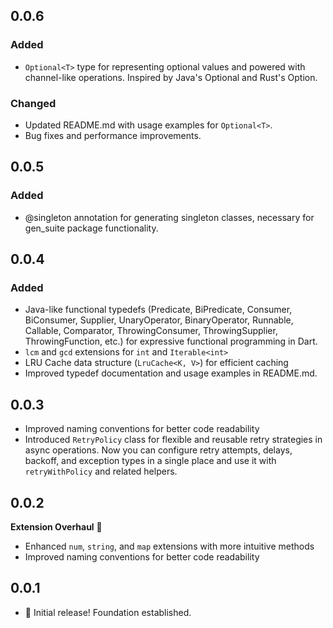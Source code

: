 
## 0.0.6
### Added
- `Optional<T>` type for representing optional values and powered with channel-like operations. Inspired by Java's Optional and Rust's Option.
### Changed
- Updated README.md with usage examples for `Optional<T>`.
- Bug fixes and performance improvements.

## 0.0.5
### Added
- @singleton annotation for generating singleton classes, necessary for gen_suite package functionality.

## 0.0.4
### Added

- Java-like functional typedefs (Predicate, BiPredicate, Consumer, BiConsumer, Supplier, UnaryOperator, BinaryOperator, Runnable, Callable, Comparator, ThrowingConsumer, ThrowingSupplier, ThrowingFunction, etc.) for expressive functional programming in Dart.
- `lcm` and `gcd` extensions for `int` and `Iterable<int>`
- LRU Cache data structure (`LruCache<K, V>`) for efficient caching
- Improved typedef documentation and usage examples in README.md.

## 0.0.3

- Improved naming conventions for better code readability
- Introduced `RetryPolicy` class for flexible and reusable retry strategies in async operations. Now you can configure retry attempts, delays, backoff, and exception types in a single place and use it with `retryWithPolicy` and related helpers.

## 0.0.2

**Extension Overhaul** 🚀

- Enhanced `num`, `string`, and `map` extensions with more intuitive methods
- Improved naming conventions for better code readability

## 0.0.1

- 🎉 Initial release! Foundation established.
